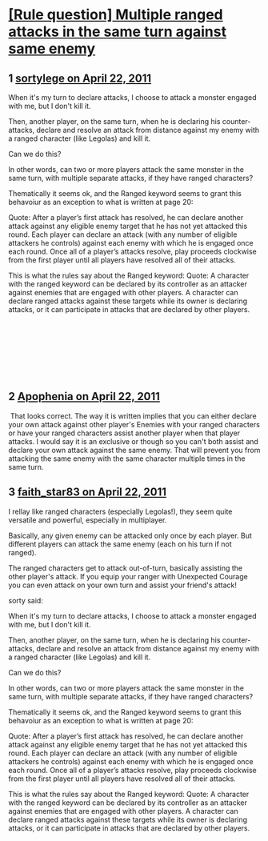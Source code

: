 # [[Rule question] Multiple ranged attacks in the same turn against same enemy](https://community.fantasyflightgames.com/topic/45634-rule-question-multiple-ranged-attacks-in-the-same-turn-against-same-enemy/)

## 1 [sortylege on April 22, 2011](https://community.fantasyflightgames.com/topic/45634-rule-question-multiple-ranged-attacks-in-the-same-turn-against-same-enemy/?do=findComment&comment=457734)

When it's my turn to declare attacks, I choose to attack a monster engaged with me, but I don't kill it.

Then, another player, on the same turn, when he is declaring his counter-attacks, declare and resolve an attack from distance against my enemy with a ranged character (like Legolas) and kill it.

Can we do this?

In other words, can two or more players attack the same monster in the same turn, with multiple separate attacks, if they have ranged characters?

Thematically it seems ok, and the Ranged keyword seems to grant this behavoiur as an exception to what is written at page 20:

Quote:
After a player’s first attack has resolved, he can declare another attack against any eligible enemy target that he has not yet attacked this round. Each player can declare an attack (with any number of eligible attackers he controls) against each enemy with which he is engaged once each round. Once all of a player’s attacks resolve, play proceeds clockwise from the first player until all players have resolved all of their attacks.


This is what the rules say about the Ranged keyword:
Quote:
A character with the ranged keyword can be declared by its controller as an attacker against enemies that are engaged with other players. A character can declare
ranged attacks against these targets while its owner is declaring attacks, or it can participate in attacks that are declared by other players.

 

 

 

 

## 2 [Apophenia on April 22, 2011](https://community.fantasyflightgames.com/topic/45634-rule-question-multiple-ranged-attacks-in-the-same-turn-against-same-enemy/?do=findComment&comment=457736)

 That looks correct. The way it is written implies that you can either declare your own attack against other player's Enemies with your ranged characters or have your ranged characters assist another player when that player attacks. I would say it is an exclusive or though so you can't both assist and declare your own attack against the same enemy. That will prevent you from attacking the same enemy with the same character multiple times in the same turn.  

## 3 [faith_star83 on April 22, 2011](https://community.fantasyflightgames.com/topic/45634-rule-question-multiple-ranged-attacks-in-the-same-turn-against-same-enemy/?do=findComment&comment=457862)

I rellay like ranged characters (especially Legolas!), they seem quite versatile and powerful, especially in multiplayer.

Basically, any given enemy can be attacked only once by each player. But different players can attack the same enemy (each on his turn if not ranged).

The ranged characters get to attack out-of-turn, basically assisting the other player's attack. If you equip your ranger with Unexpected Courage you can even attack on your own turn and assist your friend's attack!

sorty said:

When it's my turn to declare attacks, I choose to attack a monster engaged with me, but I don't kill it.

Then, another player, on the same turn, when he is declaring his counter-attacks, declare and resolve an attack from distance against my enemy with a ranged character (like Legolas) and kill it.

Can we do this?

In other words, can two or more players attack the same monster in the same turn, with multiple separate attacks, if they have ranged characters?

Thematically it seems ok, and the Ranged keyword seems to grant this behavoiur as an exception to what is written at page 20:

Quote:
After a player’s first attack has resolved, he can declare another attack against any eligible enemy target that he has not yet attacked this round. Each player can declare an attack (with any number of eligible attackers he controls) against each enemy with which he is engaged once each round. Once all of a player’s attacks resolve, play proceeds clockwise from the first player until all players have resolved all of their attacks.


This is what the rules say about the Ranged keyword:
Quote:
A character with the ranged keyword can be declared by its controller as an attacker against enemies that are engaged with other players. A character can declare
ranged attacks against these targets while its owner is declaring attacks, or it can participate in attacks that are declared by other players.

 

 

 

 



